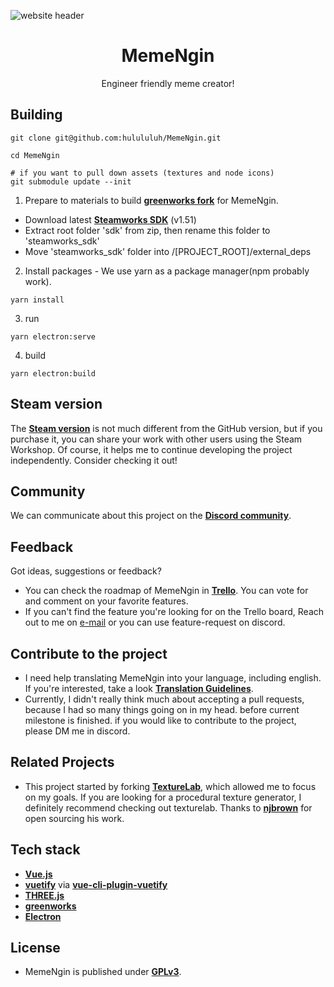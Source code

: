 ![website header](https://user-images.githubusercontent.com/5396978/126163160-9899251b-2895-4cb6-aa3a-40170786c536.jpg)

<h1 align="center">
  MemeNgin
</h1>

<p align="center">
  Engineer friendly meme creator!<br/>
</p>

## Building

```
git clone git@github.com:hulululuh/MemeNgin.git

cd MemeNgin

# if you want to pull down assets (textures and node icons)
git submodule update --init

```

1. Prepare to materials to build **[greenworks fork](https://github.com/hulululuh/greenworks)** for MemeNgin.
  - Download latest **[Steamworks SDK](https://partner.steamgames.com/downloads/list)** (v1.51)
  - Extract root folder 'sdk' from zip, then rename this folder to 'steamworks_sdk'
  - Move 'steamworks_sdk' folder into /[PROJECT_ROOT]/external_deps

2. Install packages - We use yarn as a package manager(npm probably work).
```
yarn install
```

3. run
```
yarn electron:serve
```

4. build
```
yarn electron:build
```

## Steam version
The **[Steam version](https://store.steampowered.com/app/1632910/MemeNgin/)** is not much different from the GitHub version, but if you purchase it, you can share your work with other users using the Steam Workshop. Of course, it helps me to continue developing the project independently. Consider checking it out!

## Community
We can communicate about this project on the **[Discord community](https://discord.gg/9vewbmkGHE)**.

## Feedback

Got ideas, suggestions or feedback? 
 - You can check the roadmap of MemeNgin in **[Trello](https://trello.com/b/pOpnosx5/memengin-task-board)**. You can vote for and comment on your favorite features.
 - If you can't find the feature you're looking for on the Trello board, Reach out to me on [e-mail](mailto:admin@memengin.com) or you can use feature-request on discord.

## Contribute to the project
- I need help translating MemeNgin into your language, including english. If you're interested, take a look **[Translation Guidelines](https://github.com/hulululuh/MemeNginData/blob/main/translations/README.md)**.
- Currently, I didn't really think much about accepting a pull requests, because I had so many things going on in my head. before current milestone is finished. if you would like to contribute to the project, please DM me in discord.

## Related Projects
- This project started by forking **[TextureLab](https://github.com/njbrown/texturelab)**, which allowed me to focus on my goals. If you are looking for a procedural texture generator, I definitely recommend checking out texturelab. Thanks to **[njbrown](https://github.com/njbrown)** for open sourcing his work.

## Tech stack
- **[Vue.js](https://vuejs.org)**
- **[vuetify](https://vuetifyjs.com/en/)** via **[vue-cli-plugin-vuetify](https://github.com/vuetifyjs/vue-cli-plugins)**
- **[THREE.js](https://threejs.org/)**
- **[greenworks](https://github.com/greenheartgames/greenworks)**
- **[Electron](https://electronjs.org)**

## License
- MemeNgin is published under **[GPLv3](https://github.com/hulululuh/MemeNgin/blob/main/LICENSE)**.
